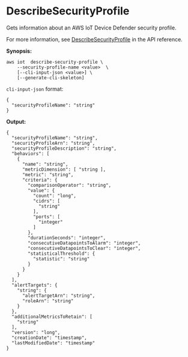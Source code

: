 # DescribeSecurityProfile<a name="dd-api-iot-DescribeSecurityProfile"></a>

Gets information about an AWS IoT Device Defender security profile\.

For more information, see [DescribeSecurityProfile](https://docs.aws.amazon.com/iot/latest/apireference/API_DescribeSecurityProfile.html) in the API reference\.

**Synopsis:**

```
aws iot  describe-security-profile \
    --security-profile-name <value>  \
    [--cli-input-json <value>] \
    [--generate-cli-skeleton]
```

`cli-input-json` format:

```
{
  "securityProfileName": "string"
}
```

**Output:**

```
{
  "securityProfileName": "string",
  "securityProfileArn": "string",
  "securityProfileDescription": "string",
  "behaviors": [
    {
      "name": "string",
      "metricDimension": [ "string ],
      "metric": "string",
      "criteria": {
        "comparisonOperator": "string",
        "value": {
          "count": "long",
          "cidrs": [
            "string"
          ],
          "ports": [
            "integer"
          ]
        },
        "durationSeconds": "integer",
        "consecutiveDatapointsToAlarm": "integer",
        "consecutiveDatapointsToClear": "integer",
        "statisticalThreshold": {
          "statistic": "string"
        }
      }
    }
  ],
  "alertTargets": {
    "string": {
      "alertTargetArn": "string",
      "roleArn": "string"
    }
  },
  "additionalMetricsToRetain": [
    "string"
  ],
  "version": "long",
  "creationDate": "timestamp",
  "lastModifiedDate": "timestamp"
}
```